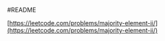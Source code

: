 #README

[https://leetcode.com/problems/majority-element-ii/](https://leetcode.com/problems/majority-element-ii/)
